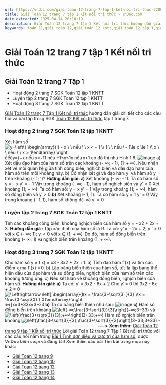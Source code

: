 ```yaml
---
url: https://vndoc.com/giai-toan-12-trang-7-tap-1-ket-noi-tri-thuc-320014
title: Giải Toán 12 trang 7 tập 1 Kết nối tri thức - VnDoc.com
date_extracted: 2025-04-14 20:18:19
description: Giải Toán 12 trang 7 tập 1 Kết nối tri thức hướng dẫn giải chi tiết các câu hỏi và bài tập trong SGK Toán 12 Kết nối tri thức tập 1.
keywords: toán 12,giải toán 12,giải toán 12 kntt,giải toán 12 tập 1,giải toán 12 kết nối tri thức,toán 12 kết nối tri thức tập 1,Toán 12 Kết nối tri thức Bài 1,giải Toán 12 Kết nối tri thức Bài 1,Toán 12 Kết nối tri thức bài 1 Tính đơn điệu và cực trị của hàm số,Tính đơn điệu và cực trị của hàm số,giải toán 12 trang 13,giải toán 12 trang 14,giải toán 12 trang 5,giải toán 12 trang 6,giải toán 12 trang 7,giải toán 12 trang 9,giải toán 12 trang 10,giải toán 12 trang 12
---
```


# Giải Toán 12 trang 7 tập 1 Kết nối tri thức
## **Giải Toán 12 trang 7 Tập 1**
  * Hoạt động 2 trang 7 SGK Toán 12 tập 1 KNTT
  * Luyện tập 2 trang 7 SGK Toán 12 tập 1 KNTT
  * Hoạt động 3 trang 7 SGK Toán 12 tập 1 KNTT

[Giải Toán 12 trang 7 Tập 1 Kết nối tri thức](<https://vndoc.com/giai-toan-12-trang-7-tap-1-ket-noi-tri-thuc-320014>) hướng dẫn giải chi tiết cho các câu hỏi và bài tập trong SGK [Toán 12 Kết nối tri thức](<https://vndoc.com/toan-12-ket-noi-tri-thuc>) tập 1 trang 7.
### Hoạt động 2 trang 7 SGK Toán 12 tập 1 KNTT
Xét hàm số ![y=\\left\\{ \\begin{array}{l} - x \\ \\ nếu \\ \\ x < - 1 \\\\ 1 \\ \\ nếu \\  - 1\\le x \\le 1 \\\\ x \\ \\ nếu \\ \\ x > 1\\end{array} \\right.](https://i.vdoc.vn/data/image/blank.png)ếếếy=\{−x nếu x<−11 nếu −1≤x≤1x nếu x>1 có đồ thị như Hình 1.6.
![image](https://t.vdoc.vn/data/image/2024/04/29/638499987521116384.png)
a\) Xét dấu đạo hàm của hàm số trên các khoảng \(- ∞; - 1\), \(1; + ∞\). Nêu nhận xét về mối quan hệ giữa tính đồng biến, nghịch biến và dấu đạo hàm của hàm số trên mỗi khoảng này.
b\) Có nhận xét gì về đạo hàm y' và hàm số y trên khoảng \(- 1; 1\)?
**Hướng dẫn giải:**
**a\)** Xét khoảng \(- ∞; - 1\):
Ta có hàm số: y = - x
y' = - 1
Vậy trong khoảng \(- ∞; - 1\), hàm số nghịch biến và y' < 0
Xét khoảng \(1; + ∞\):
Ta có hàm số: y = x
y' = 1
Vậy trong khoảng \(1; + ∞\), hàm số đồng biến và y' > 0
**b\)** Xét khoảng \(- 1; 1\):
Ta có hàm số: y = 1
y' = 0
Vậy trong khoảng \(- 1; 1\), hàm số không đổi và y' = 0
### Luyện tập 2 trang 7 SGK Toán 12 tập 1 KNTT
Tìm các khoảng đồng biến, khoảng nghịch biến của hàm số y = - x2 \+ 2x + 3.
**Hướng dẫn giải:**
Tập xác định của hàm số là R.
Ta có: y' = - 2x + 2;
y ' > 0 với x ∈ \(- ∞; 1\); y' < 0 với x ∈ \(1; + ∞\).
Do đó, hàm số đồng biến trên khoảng \(- ∞; 1\) và nghịch biến trên khoảng \(1; + ∞\).
### Hoạt động 3 trang 7 SGK Toán 12 tập 1 KNTT
Cho hàm số y = f\(x\) = x3 \- 3x2 \+ 2x + 1.
a\) Tính đạo hàm f'\(x\) và tìm các điểm x mà f'\(x\) = 0.
b\) Lập bảng biến thiên của hàm số, tức là lập bảng thể hiện dấu của đạo hàm và sự đồng biến, nghịch biến của hàm số trên các khoảng tương ứng.
c\) Nếu kết luận về khoảng đồng biến, nghịch biến của hàm số.
**Hướng dẫn giải:**
**a\)** Ta có: y' = 3x2 \- 6x + 2
Cho y' = 0 thì 3x2 \- 6x + 2 = 0 ![\\Leftrightarrow \\left\[ \\begin{array}{l}x = \\frac{3+\\sqrt{3} }{3} \\\\x = \\frac{3-\\sqrt{3} }{3}\\end{array} \\right.](https://i.vdoc.vn/data/image/blank.png)⇔\[x=3+33x=3−33
**b\)** Ta có bảng biến thiên như sau:
![image](https://t.vdoc.vn/data/image/2024/04/29/638500012632280716.png)
**c\)** Hàm số đồng biến trên khoảng ![\\left\(-∞;\\frac{3-\\sqrt{3}}{3}\\right\)](https://i.vdoc.vn/data/image/blank.png)\(−∞;3−33\) và ![\\left\(\\frac{3+\\sqrt{3}}{3};+∞\\right\)](https://i.vdoc.vn/data/image/blank.png)\(3+33;+∞\)
Hàm số nghịch biến trên khoảng ![\\left\(\\frac{3-\\sqrt{3}}{3};\\frac{3+\\sqrt{3}}{3}\\right\)](https://i.vdoc.vn/data/image/blank.png)\(3−33;3+33\)
\-----------------------------------------------
**\--- > Xem thêm:** [Giải Toán 12 trang 9 tập 1 Kết nối tri thức](<https://vndoc.com/giai-toan-12-trang-9-tap-1-ket-noi-tri-thuc-320015>)
Lời giải Toán 12 trang 7 Tập 1 Kết nối tri thức với các câu hỏi nằm trong [Bài 1 Tính đơn điệu và cực trị của hàm số](<https://vndoc.com/toan-12-ket-noi-tri-thuc-bai-1-tinh-don-dieu-va-cuc-tri-cua-ham-so-319100>), được VnDoc biên soạn và đăng tải\!
Xem thêm các bài Tìm bài trong mục này khác:
  * [Giải Toán 12 trang 9](</giai-toan-12-trang-9-tap-1-ket-noi-tri-thuc-320015>)
  * [Giải Toán 12 trang 10](</giai-toan-12-trang-10-tap-1-ket-noi-tri-thuc-320016>)
  * [Giải Toán 12 trang 12](</giai-toan-12-trang-12-tap-1-ket-noi-tri-thuc-320018>)
  * [Giải Toán 12 trang 13](</giai-toan-12-trang-13-tap-1-ket-noi-tri-thuc-320019>)
  * [Giải Toán 12 trang 14](</giai-toan-12-trang-14-tap-1-ket-noi-tri-thuc-320021>)

